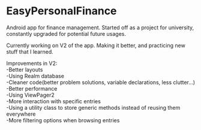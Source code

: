 # EasyPersonalFinance
Android app for finance management. Started off as a project for university, constantly upgraded for potential future usages.

Currently working on V2 of the app. Making it better, and practicing new stuff that I learned.

Improvements in V2:  
	-Better layouts  
	-Using Realm database  
	-Cleaner code(better problem solutions, variable declarations, less clutter...)  
	-Better performance  
	-Using ViewPager2  
	-More interaction with specific entries  
	-Using a utility class to store generic methods instead of reusing them everywhere  
	-More filtering options when browsing entries
